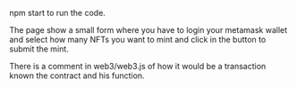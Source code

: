 npm start to run the code.

The page show a small form where you have to login your metamask wallet and select how many NFTs you want to mint and click in the button to submit the mint.

There is a comment in web3/web3.js of how it would be a transaction known the contract and his function.
